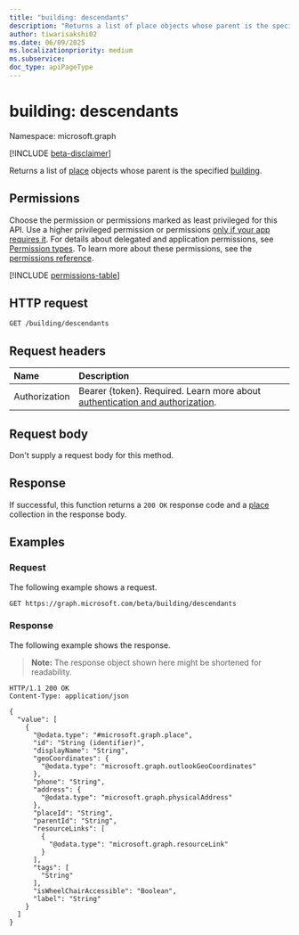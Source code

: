 ```yaml
---
title: "building: descendants"
description: "Returns a list of place objects whose parent is the specified building."
author: tiwarisakshi02
ms.date: 06/09/2025
ms.localizationpriority: medium
ms.subservice:
doc_type: apiPageType
---
```


# building: descendants

Namespace: microsoft.graph

[!INCLUDE [beta-disclaimer](../../includes/beta-disclaimer.md)]

Returns a list of [place](../resources/place.md) objects whose parent is the specified [building](../resources/building.md).

## Permissions

Choose the permission or permissions marked as least privileged for this API. Use a higher privileged permission or permissions [only if your app requires it](/graph/permissions-overview#best-practices-for-using-microsoft-graph-permissions). For details about delegated and application permissions, see [Permission types](/graph/permissions-overview#permission-types). To learn more about these permissions, see the [permissions reference](/graph/permissions-reference).

<!-- {
  "blockType": "permissions",
  "name": "building-descendants-permissions"
}
-->
[!INCLUDE [permissions-table](../includes/permissions/building-descendants-permissions.md)]

## HTTP request

<!-- {
  "blockType": "ignored"
}
-->
``` http
GET /building/descendants
```

## Request headers

|Name|Description|
|:---|:---|
|Authorization|Bearer {token}. Required. Learn more about [authentication and authorization](/graph/auth/auth-concepts).|

## Request body

Don't supply a request body for this method.

## Response

If successful, this function returns a `200 OK` response code and a [place](../resources/place.md) collection in the response body.

## Examples

### Request

The following example shows a request.
<!-- {
  "blockType": "request",
  "name": "buildingthis.descendants"
}
-->
``` http
GET https://graph.microsoft.com/beta/building/descendants
```


### Response

The following example shows the response.
>**Note:** The response object shown here might be shortened for readability.
<!-- {
  "blockType": "response",
  "truncated": true,
  "@odata.type": "Collection(microsoft.graph.place)"
}
-->
``` http
HTTP/1.1 200 OK
Content-Type: application/json

{
  "value": [
    {
      "@odata.type": "#microsoft.graph.place",
      "id": "String (identifier)",
      "displayName": "String",
      "geoCoordinates": {
        "@odata.type": "microsoft.graph.outlookGeoCoordinates"
      },
      "phone": "String",
      "address": {
        "@odata.type": "microsoft.graph.physicalAddress"
      },
      "placeId": "String",
      "parentId": "String",
      "resourceLinks": [
        {
          "@odata.type": "microsoft.graph.resourceLink"
        }
      ],
      "tags": [
        "String"
      ],
      "isWheelChairAccessible": "Boolean",
      "label": "String"
    }
  ]
}
```

